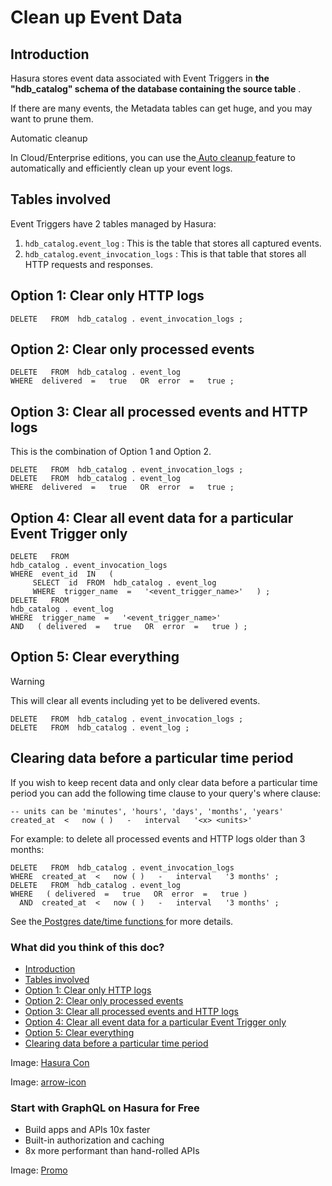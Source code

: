 # Clean up Event Data

## Introduction​

Hasura stores event data associated with Event Triggers in **the "hdb_catalog" schema of the database containing the source table** .

If there are many events, the Metadata tables can get huge, and you may want to prune them.

Automatic cleanup

In Cloud/Enterprise editions, you can use the[ Auto cleanup ](https://hasura.io/docs/latest/event-triggers/clean-up/auto-cleanup/)feature
to automatically and efficiently clean up your event logs.

## Tables involved​

Event Triggers have 2 tables managed by Hasura:

1. `hdb_catalog.event_log` : This is the table that stores all captured
events.
2. `hdb_catalog.event_invocation_logs` : This is that table that stores
all HTTP requests and responses.


## Option 1: Clear only HTTP logs​

`DELETE   FROM  hdb_catalog . event_invocation_logs ;`

## Option 2: Clear only processed events​

```
DELETE   FROM  hdb_catalog . event_log
WHERE  delivered  =   true   OR  error  =   true ;
```

## Option 3: Clear all processed events and HTTP logs​

This is the combination of Option 1 and Option 2.

```
DELETE   FROM  hdb_catalog . event_invocation_logs ;
DELETE   FROM  hdb_catalog . event_log
WHERE  delivered  =   true   OR  error  =   true ;
```

## Option 4: Clear all event data for a particular Event Trigger only​

```
DELETE   FROM
hdb_catalog . event_invocation_logs
WHERE  event_id  IN   (
     SELECT  id  FROM  hdb_catalog . event_log
     WHERE  trigger_name  =   '<event_trigger_name>'   ) ;
DELETE   FROM
hdb_catalog . event_log
WHERE  trigger_name  =   '<event_trigger_name>'
AND   ( delivered  =   true   OR  error  =   true ) ;
```

## Option 5: Clear everything​

Warning

This will clear all events including yet to be delivered events.

```
DELETE   FROM  hdb_catalog . event_invocation_logs ;
DELETE   FROM  hdb_catalog . event_log ;
```

## Clearing data before a particular time period​

If you wish to keep recent data and only clear data before a particular
time period you can add the following time clause to your query's where
clause:

```
-- units can be 'minutes', 'hours', 'days', 'months', 'years'
created_at  <   now ( )   -   interval   '<x> <units>'
```

For example: to delete all processed events and HTTP logs older than 3
months:

```
DELETE   FROM  hdb_catalog . event_invocation_logs
WHERE  created_at  <   now ( )   -   interval   '3 months' ;
DELETE   FROM  hdb_catalog . event_log
WHERE   ( delivered  =   true   OR  error  =   true )
  AND  created_at  <   now ( )   -   interval   '3 months' ;
```

See the[ Postgres date/time functions ](https://www.postgresql.org/docs/current/functions-datetime.html)for more details.

### What did you think of this doc?

- [ Introduction ](https://hasura.io/docs/latest/event-triggers/clean-up/index/#introduction)
- [ Tables involved ](https://hasura.io/docs/latest/event-triggers/clean-up/index/#tables-involved)
- [ Option 1: Clear only HTTP logs ](https://hasura.io/docs/latest/event-triggers/clean-up/index/#option-1-clear-only-http-logs)
- [ Option 2: Clear only processed events ](https://hasura.io/docs/latest/event-triggers/clean-up/index/#option-2-clear-only-processed-events)
- [ Option 3: Clear all processed events and HTTP logs ](https://hasura.io/docs/latest/event-triggers/clean-up/index/#option-3-clear-all-processed-events-and-http-logs)
- [ Option 4: Clear all event data for a particular Event Trigger only ](https://hasura.io/docs/latest/event-triggers/clean-up/index/#option-4-clear-all-event-data-for-a-particular-event-trigger-only)
- [ Option 5: Clear everything ](https://hasura.io/docs/latest/event-triggers/clean-up/index/#option-5-clear-everything)
- [ Clearing data before a particular time period ](https://hasura.io/docs/latest/event-triggers/clean-up/index/#clearing-data-before-a-particular-time-period)


Image: [ Hasura Con ](https://res.cloudinary.com/dh8fp23nd/image/upload/v1686154570/hasura-con-2023/has-con-light-date_r2a2ud.png)

Image: [ arrow-icon ](https://res.cloudinary.com/dh8fp23nd/image/upload/v1683723549/main-web/chevron-right_ldbi7d.png)

### Start with GraphQL on Hasura for Free

- Build apps and APIs 10x faster
- Built-in authorization and caching
- 8x more performant than hand-rolled APIs


Image: [ Promo ](https://hasura.io/docs/assets/images/hasura-free-ff60e409244e0ea12b5a3045d1a9096b.png)
